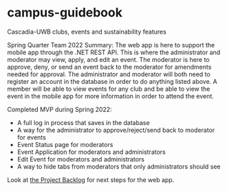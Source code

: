 # campus-guidebook
Cascadia-UWB clubs, events and sustainability features

Spring Quarter Team 2022 Summary:
The web app is here to support the mobile app through the .NET REST API. This is where the administrator and moderator may view, apply, and edit an event. The moderator is here to approve, deny, or send an event back to the moderator for amendments needed for approval. The administrator and moderator will both need to register an account in the database in order to do anything listed above. A member will be able to view events for any club and be able to view the event in the mobile app for more information in order to attend the event.

Completed MVP during Spring 2022:
  * A full log in process that saves in the database
  * A way for the administrator to approve/reject/send back to moderator for events
  * Event Status page for moderators
  * Event Application for moderators and administrators
  * Edit Event for moderators and administrators
  * A way to hide tabs from moderators that only administrators should see

Look at [the Project Backlog](https://github.com/Cascadia-Connections/campus-guidebook/projects/1) for next steps for the web app.
